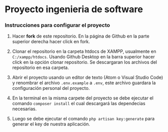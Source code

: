 # Proyecto ingenieria de software

### Instrucciones para configurar el proyecto
1. Hacer **fork** de este repositorio. En la página de Github en la parte superior derecha hacer click en fork.

2. Clonar el repositorio en la carpeta htdocs de XAMPP, usualmente en `C:/xampp/htdocs`. Usando Github Desktop en la barra superior hacer click en la opción clonar repositorio. Se descargaran los archivos del repositorio en esa carpeta.

3. Abrir el proyecto usando un editor de texto (Atom o Visual Studio Code) y renombrar el archivo `.env.example` a `.env`, este archivo guardara la configuración personal del proyecto.

4. En la terminal en la misma carpete del proyecto se debe ejecutar el comando `composer install` el cual descargará las dependecias necesarias.

5. Luego se debe ejecutar el comando `php artisan key:generate` para generar el key de nuestra aplicación.
